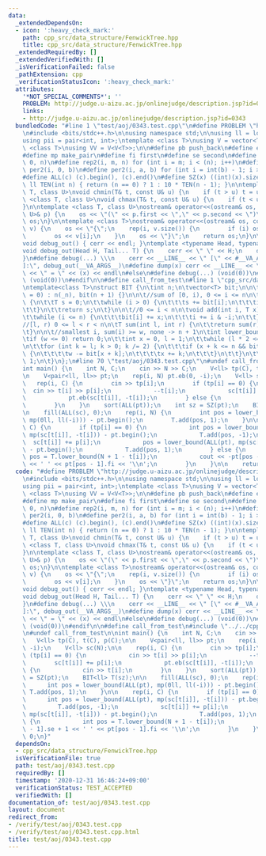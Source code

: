```yaml
---
data:
  _extendedDependsOn:
  - icon: ':heavy_check_mark:'
    path: cpp_src/data_structure/FenwickTree.hpp
    title: cpp_src/data_structure/FenwickTree.hpp
  _extendedRequiredBy: []
  _extendedVerifiedWith: []
  _isVerificationFailed: false
  _pathExtension: cpp
  _verificationStatusIcon: ':heavy_check_mark:'
  attributes:
    '*NOT_SPECIAL_COMMENTS*': ''
    PROBLEM: http://judge.u-aizu.ac.jp/onlinejudge/description.jsp?id=0343
    links:
    - http://judge.u-aizu.ac.jp/onlinejudge/description.jsp?id=0343
  bundledCode: "#line 1 \"test/aoj/0343.test.cpp\"\n#define PROBLEM \"http://judge.u-aizu.ac.jp/onlinejudge/description.jsp?id=0343\"\
    \n#include <bits/stdc++.h>\n\nusing namespace std;\n\nusing ll = long long;\n\
    using pii = pair<int, int>;\ntemplate <class T>\nusing V = vector<T>;\ntemplate\
    \ <class T>\nusing VV = V<V<T>>;\n\n#define pb push_back\n#define eb emplace_back\n\
    #define mp make_pair\n#define fi first\n#define se second\n#define rep(i, n) rep2(i,\
    \ 0, n)\n#define rep2(i, m, n) for (int i = m; i < (n); i++)\n#define per(i, b)\
    \ per2(i, 0, b)\n#define per2(i, a, b) for (int i = int(b) - 1; i >= int(a); i--)\n\
    #define ALL(c) (c).begin(), (c).end()\n#define SZ(x) ((int)(x).size())\n\nconstexpr\
    \ ll TEN(int n) { return (n == 0) ? 1 : 10 * TEN(n - 1); }\n\ntemplate <class\
    \ T, class U>\nvoid chmin(T& t, const U& u) {\n    if (t > u) t = u;\n}\ntemplate\
    \ <class T, class U>\nvoid chmax(T& t, const U& u) {\n    if (t < u) t = u;\n\
    }\n\ntemplate <class T, class U>\nostream& operator<<(ostream& os, const pair<T,\
    \ U>& p) {\n    os << \"(\" << p.first << \",\" << p.second << \")\";\n    return\
    \ os;\n}\n\ntemplate <class T>\nostream& operator<<(ostream& os, const vector<T>&\
    \ v) {\n    os << \"{\";\n    rep(i, v.size()) {\n        if (i) os << \",\";\n\
    \        os << v[i];\n    }\n    os << \"}\";\n    return os;\n}\n\n#ifdef LOCAL\n\
    void debug_out() { cerr << endl; }\ntemplate <typename Head, typename... Tail>\n\
    void debug_out(Head H, Tail... T) {\n    cerr << \" \" << H;\n    debug_out(T...);\n\
    }\n#define debug(...) \\\n    cerr << __LINE__ << \" [\" << #__VA_ARGS__ << \"\
    ]:\", debug_out(__VA_ARGS__)\n#define dump(x) cerr << __LINE__ << \" \" << #x\
    \ << \" = \" << (x) << endl\n#else\n#define debug(...) (void(0))\n#define dump(x)\
    \ (void(0))\n#endif\n\n#define call_from_test\n#line 1 \"cpp_src/data_structure/FenwickTree.hpp\"\
    \ntemplate<class T>\nstruct BIT {\n\tint n;\n\tvector<T> bit;\n\n\tBIT(int _n\
    \ = 0) : n(_n), bit(n + 1) {}\n\n\t//sum of [0, i), 0 <= i <= n\n\tT sum(int i)\
    \ {\n\t\tT s = 0;\n\t\twhile (i > 0) {\n\t\t\ts += bit[i];\n\t\t\ti -= i & -i;\n\
    \t\t}\n\t\treturn s;\n\t}\n\n\t//0 <= i < n\n\tvoid add(int i, T x) {\n\t\t++i;\n\
    \t\twhile (i <= n) {\n\t\t\tbit[i] += x;\n\t\t\ti += i & -i;\n\t\t}\n\t}\n\n\t\
    //[l, r) 0 <= l < r < n\n\tT sum(int l, int r) {\n\t\treturn sum(r) - sum(l);\n\
    \t}\n\n\t//smallest i, sum(i) >= w, none -> n + 1\n\tint lower_bound(T w) {\n\t\
    \tif (w <= 0) return 0;\n\t\tint x = 0, l = 1;\n\t\twhile (l * 2 <= n) l *= 2;\n\
    \n\t\tfor (int k = l; k > 0; k /= 2) {\n\t\t\tif (x + k <= n && bit[x + k] < w)\
    \ {\n\t\t\t\tw -= bit[x + k];\n\t\t\t\tx += k;\n\t\t\t}\n\t\t}\n\t\treturn x +\
    \ 1;\n\t}\n};\n#line 70 \"test/aoj/0343.test.cpp\"\n#undef call_from_test\n\n\
    int main() {\n    int N, C;\n    cin >> N >> C;\n    V<ll> tp(C), t(C), p(C);\n\
    \n    V<pair<ll, ll>> pt;\n    rep(i, N) pt.eb(0, -i);\n    V<ll> sc(N);\n\n \
    \   rep(i, C) {\n        cin >> tp[i];\n        if (tp[i] == 0) {\n          \
    \  cin >> t[i] >> p[i];\n            --t[i];\n            sc[t[i]] += p[i];\n\
    \            pt.eb(sc[t[i]], -t[i]);\n        } else {\n            cin >> t[i];\n\
    \        }\n    }\n    sort(ALL(pt));\n    int sz = SZ(pt);\n    BIT<ll> T(sz);\n\
    \n    fill(ALL(sc), 0);\n    rep(i, N) {\n        int pos = lower_bound(ALL(pt),\
    \ mp(0ll, ll(-i))) - pt.begin();\n        T.add(pos, 1);\n    }\n\n    rep(i,\
    \ C) {\n        if (tp[i] == 0) {\n            int pos = lower_bound(ALL(pt),\
    \ mp(sc[t[i]], -t[i])) - pt.begin();\n            T.add(pos, -1);\n          \
    \  sc[t[i]] += p[i];\n            pos = lower_bound(ALL(pt), mp(sc[t[i]], -t[i]))\
    \ - pt.begin();\n            T.add(pos, 1);\n        } else {\n            int\
    \ pos = T.lower_bound(N + 1 - t[i]);\n            cout << -pt[pos - 1].se + 1\
    \ << ' ' << pt[pos - 1].fi << '\\n';\n        }\n    }\n\n    return 0;\n}\n"
  code: "#define PROBLEM \"http://judge.u-aizu.ac.jp/onlinejudge/description.jsp?id=0343\"\
    \n#include <bits/stdc++.h>\n\nusing namespace std;\n\nusing ll = long long;\n\
    using pii = pair<int, int>;\ntemplate <class T>\nusing V = vector<T>;\ntemplate\
    \ <class T>\nusing VV = V<V<T>>;\n\n#define pb push_back\n#define eb emplace_back\n\
    #define mp make_pair\n#define fi first\n#define se second\n#define rep(i, n) rep2(i,\
    \ 0, n)\n#define rep2(i, m, n) for (int i = m; i < (n); i++)\n#define per(i, b)\
    \ per2(i, 0, b)\n#define per2(i, a, b) for (int i = int(b) - 1; i >= int(a); i--)\n\
    #define ALL(c) (c).begin(), (c).end()\n#define SZ(x) ((int)(x).size())\n\nconstexpr\
    \ ll TEN(int n) { return (n == 0) ? 1 : 10 * TEN(n - 1); }\n\ntemplate <class\
    \ T, class U>\nvoid chmin(T& t, const U& u) {\n    if (t > u) t = u;\n}\ntemplate\
    \ <class T, class U>\nvoid chmax(T& t, const U& u) {\n    if (t < u) t = u;\n\
    }\n\ntemplate <class T, class U>\nostream& operator<<(ostream& os, const pair<T,\
    \ U>& p) {\n    os << \"(\" << p.first << \",\" << p.second << \")\";\n    return\
    \ os;\n}\n\ntemplate <class T>\nostream& operator<<(ostream& os, const vector<T>&\
    \ v) {\n    os << \"{\";\n    rep(i, v.size()) {\n        if (i) os << \",\";\n\
    \        os << v[i];\n    }\n    os << \"}\";\n    return os;\n}\n\n#ifdef LOCAL\n\
    void debug_out() { cerr << endl; }\ntemplate <typename Head, typename... Tail>\n\
    void debug_out(Head H, Tail... T) {\n    cerr << \" \" << H;\n    debug_out(T...);\n\
    }\n#define debug(...) \\\n    cerr << __LINE__ << \" [\" << #__VA_ARGS__ << \"\
    ]:\", debug_out(__VA_ARGS__)\n#define dump(x) cerr << __LINE__ << \" \" << #x\
    \ << \" = \" << (x) << endl\n#else\n#define debug(...) (void(0))\n#define dump(x)\
    \ (void(0))\n#endif\n\n#define call_from_test\n#include \"../../cpp_src/data_structure/FenwickTree.hpp\"\
    \n#undef call_from_test\n\nint main() {\n    int N, C;\n    cin >> N >> C;\n \
    \   V<ll> tp(C), t(C), p(C);\n\n    V<pair<ll, ll>> pt;\n    rep(i, N) pt.eb(0,\
    \ -i);\n    V<ll> sc(N);\n\n    rep(i, C) {\n        cin >> tp[i];\n        if\
    \ (tp[i] == 0) {\n            cin >> t[i] >> p[i];\n            --t[i];\n    \
    \        sc[t[i]] += p[i];\n            pt.eb(sc[t[i]], -t[i]);\n        } else\
    \ {\n            cin >> t[i];\n        }\n    }\n    sort(ALL(pt));\n    int sz\
    \ = SZ(pt);\n    BIT<ll> T(sz);\n\n    fill(ALL(sc), 0);\n    rep(i, N) {\n  \
    \      int pos = lower_bound(ALL(pt), mp(0ll, ll(-i))) - pt.begin();\n       \
    \ T.add(pos, 1);\n    }\n\n    rep(i, C) {\n        if (tp[i] == 0) {\n      \
    \      int pos = lower_bound(ALL(pt), mp(sc[t[i]], -t[i])) - pt.begin();\n   \
    \         T.add(pos, -1);\n            sc[t[i]] += p[i];\n            pos = lower_bound(ALL(pt),\
    \ mp(sc[t[i]], -t[i])) - pt.begin();\n            T.add(pos, 1);\n        } else\
    \ {\n            int pos = T.lower_bound(N + 1 - t[i]);\n            cout << -pt[pos\
    \ - 1].se + 1 << ' ' << pt[pos - 1].fi << '\\n';\n        }\n    }\n\n    return\
    \ 0;\n}"
  dependsOn:
  - cpp_src/data_structure/FenwickTree.hpp
  isVerificationFile: true
  path: test/aoj/0343.test.cpp
  requiredBy: []
  timestamp: '2020-12-31 16:46:24+09:00'
  verificationStatus: TEST_ACCEPTED
  verifiedWith: []
documentation_of: test/aoj/0343.test.cpp
layout: document
redirect_from:
- /verify/test/aoj/0343.test.cpp
- /verify/test/aoj/0343.test.cpp.html
title: test/aoj/0343.test.cpp
---
```

